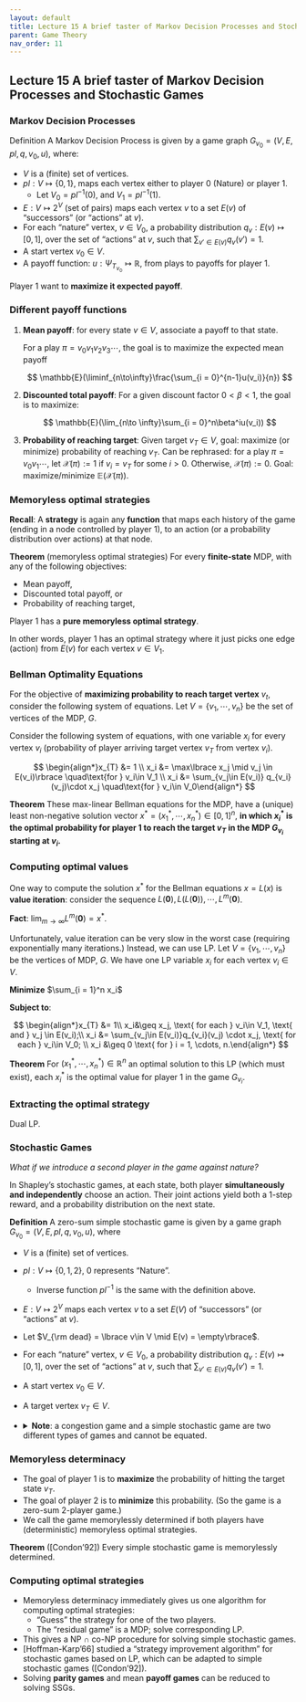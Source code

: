 ```yaml
---
layout: default
title: Lecture 15 A brief taster of Markov Decision Processes and Stochastic Games
parent: Game Theory
nav_order: 11
---
```


## Lecture 15 A brief taster of Markov Decision Processes and Stochastic Games

### Markov Decision Processes

Definition A Markov Decision Process is given by a game graph $G_{v_0} = (V, E, pl, q, v_0, u)$, where:

- $V$ is a (finite) set of vertices.
- $pl: V \mapsto \lbrace 0, 1\rbrace$, maps each vertex either to player 0 (Nature) or player 1.
    - Let $V_0 = pl^{-1}(0)$, and $V_1 = pl^{-1}(1)$.
- $E: V\mapsto 2^{V}$ (set of pairs) maps each vertex $v$ to a set $E(v)$ of “successors” (or “actions” at $v$).
- For each “nature” vertex, $v\in V_0$, a probability distribution $q_v: E(v)\mapsto [0, 1]$, over the set of “actions” at $v$, such that $\sum _{v'\in E(v)} q_v(v') = 1$.
- A start vertex $v_0\in V$.
- A payoff function: $u: \Psi_{T_{v_0}} \mapsto \mathbb{R}$, from plays to payoffs for player 1.

Player 1 want to **maximize it expected payoff**.

### Different payoff functions

1. **Mean payoff**: for every state $v\in V$, associate a payoff to that state.
    
    For a play $\pi = v_0v_1v_2v_3\cdots$, the goal is to maximize the expected mean payoff
    
    $$
    \mathbb{E}(\liminf_{n\to\infty}\frac{\sum_{i = 0}^{n-1}u(v_i)}{n})
    $$
    
2. **Discounted total payoff**: For a given discount factor $0 < \beta < 1$, the goal is to maximize:

    $$
    \mathbb{E}(\lim_{n\to \infty}\sum_{i = 0}^n\beta^iu(v_i))
    $$

3. **Probability of reaching target**: Given target $v_T\in V$, goal: maximize (or minimize) probability of reaching $v_T$. Can be rephrased: for a play $\pi = v_0v_1\cdots$, let $\mathcal{X}(\pi):= 1$ if $v_i = v_T$ for some $i >  0$. Otherwise, $\mathcal{X}(\pi) := 0$. Goal: maximize/minimize $\mathbb{E}(\mathcal{X}(\pi))$.

### Memoryless optimal strategies

**Recall**: A **strategy** is again any **function** that maps each history of the game (ending in a node controlled by player 1), to an action (or a probability distribution over actions) at that node.

**Theorem** (memoryless optimal strategies) For every **finite-state** MDP, with any of the following objectives:

- Mean payoff,
- Discounted total payoff, or
- Probability of reaching target,

Player 1 has a **pure memoryless optimal strategy**.

In other words, player 1 has an optimal strategy where it just picks one edge (action) from $E(v)$ for each vertex $v\in V_1$.

### Bellman Optimality Equations

For the objective of **maximizing probability to reach target vertex** $v_t$, consider the following system of equations. Let $V = \lbrace v_1, \cdots, v_n\rbrace$ be the set of vertices of the MDP, $G$.

Consider the following system of equations, with one variable $x_i$ for every vertex $v_i$ (probability of player arriving target vertex $v_T$ from vertex $v_i$).

$$
\begin{align*}x_{T} &= 1 \\ x_i &= \max\lbrace x_j \mid v_j \in E(v_i)\rbrace \quad\text{for } v_i\in V_1 \\ x_i &= \sum_{v_j\in E(v_i)} q_{v_i}(v_j)\cdot x_j \quad\text{for } v_i\in V_0\end{align*}
$$

**Theorem** These max-linear Bellman equations for the MDP, have a (unique) least non-negative solution vector $x^\ast = (x_1^\ast, \cdots, x_n^\ast) \in [0, 1]^n$, **in which $x_i^\ast$ is the optimal probability for player 1 to reach the target $v_{T}$ in the MDP $G_{v_i}$ starting at $v_i$.**

### Computing optimal values

One way to compute the solution $x^\ast$ for the Bellman equations $x = L(x)$ is **value iteration**: consider the sequence $L(\mathbf{0}), L(L(\mathbf{0})), \cdots, L^m(\mathbf{0})$.

**Fact**: $\lim_{m\to \infty} L^{m}(\mathbf{0}) = x^\ast$.

Unfortunately, value iteration can be very slow in the worst case (requiring exponentially many iterations.) Instead, we can use LP. Let $V = \lbrace v_1, \cdots, v_n\rbrace$ be the vertices of MDP, $G$. We have one LP variable $x_i$ for each vertex $v_i \in V$.

**Minimize** $\sum_{i = 1}^n x_i$

**Subject to**:

$$
\begin{align*}x_{T} &= 1\\ x_i&\geq x_j, \text{ for each } v_i\in V_1, \text{ and } v_j \in E(v_i);\\ x_i &= \sum_{v_j\in E(v_i)}q_{v_i}(v_j) \cdot x_j, \text{ for each } v_i\in V_0; \\ x_i &\geq 0 \text{ for } i = 1, \cdots, n.\end{align*}
$$

**Theorem** For $(x_1^\ast, \cdots, x_n^\ast)\in \mathbb{R}^n$ an optimal solution to this LP (which must exist), each $x_i^\ast$ is the optimal value for player 1 in the game $G_{v_i}$. 

### Extracting the optimal strategy

Dual LP.

### Stochastic Games

*What if we introduce a second player in the game against nature?*

In Shapley’s stochastic games, at each state, both player **simultaneously and independently** choose an action. Their joint actions yield both a 1-step reward, and a probability distribution on the next state.

**Definition** A zero-sum simple stochastic game is given by a game graph $G_{v_0} = (V, E, pl, q, v_0, u)$, where

- $V$ is a (finite) set of vertices.
- $pl: V \mapsto \lbrace 0, 1, 2\rbrace$, 0 represents “Nature”.
    - Inverse function $pl^{-1}$ is the same with the definition above.
- $E:V\mapsto 2^V$ maps each vertex $v$ to a set $E(V)$ of “successors” (or “actions” at $v$).
- Let $V_{\rm dead} = \lbrace v\in V \mid E(v) = \empty\rbrace$.
- For each “nature” vertex, $v\in V_0$, a probability distribution $q_v: E(v)\mapsto [0, 1]$, over the set of “actions” at $v$, such that $\sum_{v'\in E(v)}q_v(v') = 1$.
- A start vertex $v_0 \in V$.
- A target vertex $v_T \in V$.
- <details>
    <summary><b>Note</b>: a congestion game and a simple stochastic game are two different types of games and cannot be equated.
    </summary>

    A congestion game is a type of game in which players choose actions that contribute to a global congestion function. The payoff of each player depends on their chosen action and the congestion experienced by all players. Congestion games are typically non-cooperative and have a pure Nash equilibrium.
    On the other hand, a simple stochastic game is a dynamic game in which players take turns to choose actions, and the game transitions between states probabilistically. The payoff of each player depends on the state of the game and the actions chosen by all players. Simple stochastic games can be cooperative or non-cooperative, and the optimal strategy for each player can depend on the strategies of the other players.
    Therefore, while both congestion games and simple stochastic games involve some level of randomness, they are fundamentally different types of games with different characteristics and cannot be reduced to each other.

    </details> 

### Memoryless determinacy

- The goal of player 1 is to **maximize** the probability of hitting the target state $v_T$.
- The goal of player 2 is to **minimize** this probability. (So the game is a zero-sum 2-player game.)
- We call the game memorylessly determined if both players have (deterministic) memoryless optimal strategies.

**Theorem** ([Condon’92]) Every simple stochastic game is memorylessly determined.

### Computing optimal strategies

- Memoryless determinacy immediately gives us one algorithm for computing optimal strategies:
    - “Guess” the strategy for one of the two players.
    - The “residual game” is a MDP; solve corresponding LP.
- This gives a NP $\cap$ co-NP procedure for solving simple stochastic games.
- [Hoffman-Karp’66] studied a “strategy improvement algorithm” for stochastic games based on LP, which can be adapted to simple stochastic games ([Condon’92]).
- Solving **parity games** and mean **payoff games** can be reduced to solving SSGs.